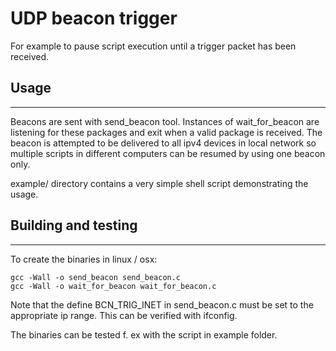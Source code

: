 # UDP beacon trigger

For example to pause script execution until a trigger packet has been received.

## Usage

---

Beacons are sent with send_beacon tool. Instances of wait_for_beacon are listening for these packages and exit when a valid package is received. The beacon is attempted to be delivered to all ipv4 devices in local network so multiple scripts in different computers can be resumed by using one beacon only.

example/ directory contains a very simple shell script demonstrating the usage.

## Building and testing

---

To create the binaries in linux / osx:

```console
gcc -Wall -o send_beacon send_beacon.c
gcc -Wall -o wait_for_beacon wait_for_beacon.c
```

Note that the define BCN_TRIG_INET in send_beacon.c must be set to the appropriate ip range. This can be verified with ifconfig.

The binaries can be tested f. ex with the script in example folder.
